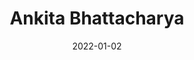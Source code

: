---
layout: member
category: Project-Associate
title: Ankita Bhattacharya
date: 2022-01-02
image: ankitab.jpeg
role: Data Annotation

permalink: 'team/ankitab'
social:
    linkedin: 
    twitter:
    orcid: 
    google-scholar: 
    email: ankitab@iitk.ac.in

---